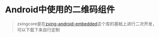 # Android中使用的二维码组件  
> zxingcore是在[zxing-android-embedded](https://github.com/journeyapps/zxing-android-embedded)这个库的基础上进行二次开发，可以下载下来自行定制
